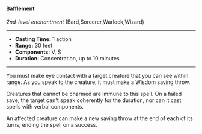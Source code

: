 #### Bafflement
*2nd-level enchantment* (Bard,Sorcerer,Warlock,Wizard)
___
- **Casting Time:** 1 action
- **Range:** 30 feet
- **Components:** V, S
- **Duration:** Concentration, up to 10 minutes
---
You must make eye contact with a target creature that you can see within range. As you speak to the creature, it must make a Wisdom saving throw.

Creatures that cannot be charmed are immune to this spell. On a failed save, the target can't speak coherently for the duration, nor can it cast spells with verbal components.

An affected creature can make a new saving throw at the end of each of its turns, ending the spell on a success.
